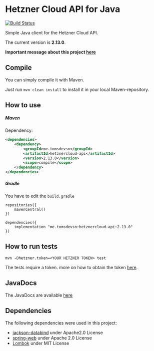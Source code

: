 Hetzner Cloud API for Java
==========================

[![Build Status](https://travis-ci.org/TomSDEVSN/hetznercloud-java.svg?branch=master)](https://travis-ci.org/TomSDEVSN/hetznercloud-java)

Simple Java client for the Hetzner Cloud API.

The current version is **2.13.0**.

**Important message about this project [here](https://github.com/TomSDEVSN/hetznercloud-java/discussions/45)**

## Compile

You can simply compile it with Maven.

Just run ``mvn clean install`` to install it in your local Maven-repository.

## How to use

##### Maven

Dependency:

```xml
<dependencies>
    <dependency>
        <groupId>me.tomsdevsn</groupId>
        <artifactId>hetznercloud-api</artifactId>
        <version>2.13.0</version>
        <scope>compile</scope>
    </dependency>
</dependencies>
```

##### Gradle 

You have to edit the ``build.gradle``

```
repositories({
    mavenCentral()
})

dependencies({
    implementation "me.tomsdevsn:hetznercloud-api:2.13.0"
})
```

## How to run tests
```
mvn -Dhetzner.token=<YOUR HETZNER TOKEN> test
```

The tests require a token.
more on how to obtain the token [here](https://docs.hetzner.cloud/#getting-started).

## JavaDocs

The JavaDocs are available [here](https://docs.hcloud.siewert.io)

## Dependencies

The following dependencies were used in this project:
 * [jackson-databind](https://github.com/FasterXML/jackson-databind) under Apache2.0 License
 * [spring-web](https://github.com/spring-projects/spring-framework/tree/master/spring-web) under Apache 2.0 License
 * [Lombok](https://projectlombok.org) under MIT License
